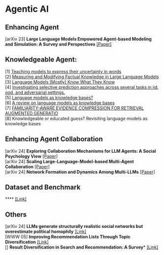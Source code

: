 # Agentic AI

## Enhancing Agent 
[arXiv 23] **Large Language Models Empowered Agent-based Modeling and Simulation: A Survey and Perspectives** [[Paper]](https://arxiv.org/pdf/2312.11970v1)</br>

## Knowledgeable Agent:
[1] [Teaching models to express their uncertainty in words](https://arxiv.org/pdf/2205.14334)</br>
[2] [Measuring and Modifying Factual Knowledge in Large Language Models](https://arxiv.org/pdf/2306.06264)</br>
[3] [Language Models (Mostly) Know What They Know](https://arxiv.org/abs/2207.05221)</br>
[4] [Investigating selective prediction approaches across several tasks in iid, ood, and adversarial settings.](https://aclanthology.org/2022.findings-acl.158/)</br>
[5] [Language models as knowledge bases?](https://arxiv.org/abs/1909.01066)</br>
[6] [A review on language models as knowledge bases](https://arxiv.org/abs/2204.06031)</br>
[7] [FAMILIARITY-AWARE EVIDENCE COMPRESSION FOR RETRIEVAL AUGMENTED GENERATIO]()</br>
[8] Knowledgeable or educated guess? Revisiting language models as knowledge bases</br>

## Enhancing Agent Collaboration
[arXiv 24] **Exploring Collaboration Mechanisms for LLM Agents: A Social Psychology View** [[Paper]](https://arxiv.org/pdf/2310.02124) </br>
[arXiv 24] **Scaling Large-Language-Model-based Multi-Agent Collaboration** [[Paper]](https://arxiv.org/pdf/2406.07155)</br>
[arXiv 24] **Network Formation and Dynamics Among Multi-LLMs** [[Paper]](https://arxiv.org/abs/2402.10659)</br>


## Dataset and Benchmark
**** [[Link]]()</br>

## Others
[arXiv 24] **LLMs generate structurally realistic social networks but overestimate political homophily** [[Link]](https://arxiv.org/abs/2408.16629) </br>
[WWW 05] **Improving Recommendation Lists Through Topic Diversification** [[Link]](https://dl.acm.org/doi/pdf/10.1145/1060745.1060754?casa_token=RekBQ_qRpgwAAAAA:CxI_RDtfSDXFV3Nzyu_NTcYFS_6Gu-PhBqjygqQywG0OF6-yuEHsrhe1-AiRbXdR8tnwNHw5D9Iw) </br>
[] **Result Diversification in Search and Recommendation: A Survey*** [[Link]](https://arxiv.org/pdf/2212.14464)

